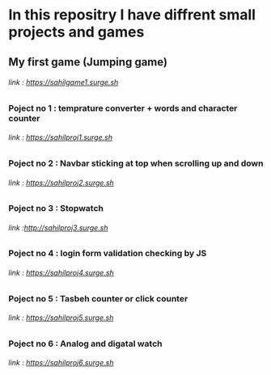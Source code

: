 # In this repositry I have diffrent small projects and games

## My first game (Jumping game)
###### link : https://sahilgame1.surge.sh

### Poject no 1 : temprature converter + words and character counter 
###### link : https://sahilproj1.surge.sh

### Poject no 2 : Navbar sticking at top when scrolling up and down  
###### link : https://sahilproj2.surge.sh

### Poject no 3 : Stopwatch   
###### link :http://sahilproj3.surge.sh

### Poject no 4 : login form validation checking by JS   
###### link : https://sahilproj4.surge.sh

### Poject no 5 : Tasbeh counter or click counter 
###### link : https://sahilproj5.surge.sh

### Poject no 6 : Analog and digatal watch 
###### link : https://sahilproj6.surge.sh

